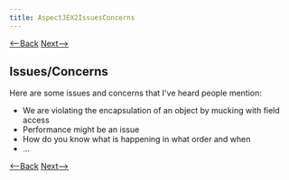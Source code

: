 ```yaml
---
title: AspectJEX2IssuesConcerns
---
```

[<--Back](AspectJEX2AssignmentIssues) [Next-->](AspectJ_Example_3)

## Issues/Concerns
Here are some issues and concerns that I've heard people mention:
* We are violating the encapsulation of an object by mucking with field access
* Performance might be an issue
* How do you know what is happening in what order and when
* ...

[<--Back](AspectJEX2AssignmentIssues) [Next-->](AspectJ_Example_3)
